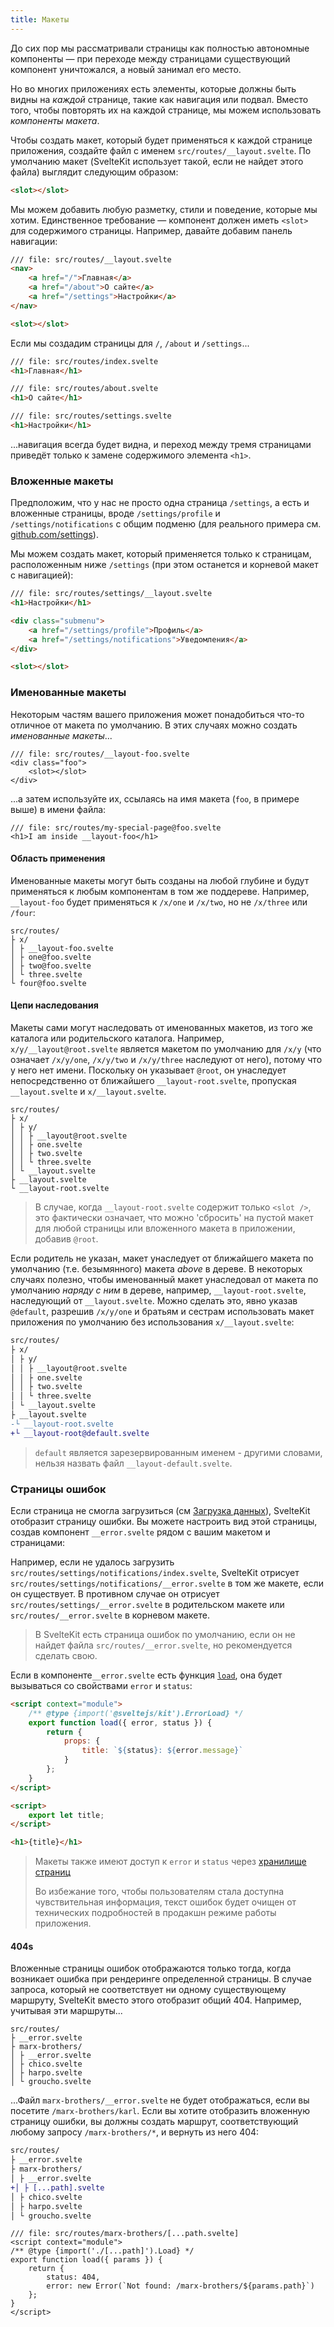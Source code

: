 ```yaml
---
title: Макеты
---
```


До сих пор мы рассматривали страницы как полностью автономные компоненты — при переходе между страницами существующий компонент уничтожался, а новый занимал его место.

Но во многих приложениях есть элементы, которые должны быть видны на _каждой_ странице, такие как навигация или подвал. Вместо того, чтобы повторять их на каждой странице, мы можем использовать _компоненты макета_.

Чтобы создать макет, который будет применяться к каждой странице приложения, создайте файл с именем `src/routes/__layout.svelte`. По умолчанию макет (SvelteKit использует такой, если не найдет этого файла) выглядит следующим образом:

```html
<slot></slot>
```

Мы можем добавить любую разметку, стили и поведение, которые мы хотим. Единственное требование — компонент должен иметь `<slot>` для содержимого страницы.  Например, давайте добавим панель навигации:

```html
/// file: src/routes/__layout.svelte
<nav>
	<a href="/">Главная</a>
	<a href="/about">О сайте</a>
	<a href="/settings">Настройки</a>
</nav>

<slot></slot>
```

Если мы создадим страницы для `/`, `/about` и `/settings`...

```html
/// file: src/routes/index.svelte
<h1>Главная</h1>
```

```html
/// file: src/routes/about.svelte
<h1>О сайте</h1>
```

```html
/// file: src/routes/settings.svelte
<h1>Настройки</h1>
```

...навигация всегда будет видна, и переход между тремя страницами приведёт только к замене содержимого элемента `<h1>`.

### Вложенные макеты

Предположим, что у нас не просто одна страница `/settings`, а есть и вложенные страницы, вроде `/settings/profile` и `/settings/notifications` с общим подменю (для реального примера см. [github.com/settings](https://github.com/settings)).

Мы можем создать макет, который применяется только к страницам, расположенным ниже `/settings` (при этом останется и корневой макет с навигацией):

```html
/// file: src/routes/settings/__layout.svelte
<h1>Настройки</h1>

<div class="submenu">
	<a href="/settings/profile">Профиль</a>
	<a href="/settings/notifications">Уведомления</a>
</div>

<slot></slot>
```

### Именованные макеты

Некоторым частям вашего приложения может понадобиться что-то отличное от макета по умолчанию. В этих случаях можно создать _именованные макеты_...

```svelte
/// file: src/routes/__layout-foo.svelte
<div class="foo">
	<slot></slot>
</div>
```

...а затем используйте их, ссылаясь на имя макета (`foo`, в примере выше) в имени файла:

```svelte
/// file: src/routes/my-special-page@foo.svelte
<h1>I am inside __layout-foo</h1>
```

#### Область применения

Именованные макеты могут быть созданы на любой глубине и будут применяться к любым компонентам в том же поддереве. Например, `__layout-foo` будет применяться к `/x/one` и `/x/two`, но не `/x/three` или `/four`:

```
src/routes/
├ x/
│ ├ __layout-foo.svelte
│ ├ one@foo.svelte
│ ├ two@foo.svelte
│ └ three.svelte
└ four@foo.svelte
```

#### Цепи наследования

Макеты сами могут наследовать от именованных макетов, из того же каталога или родительского каталога. Например, `x/y/__layout@root.svelte` является макетом по умолчанию для `/x/y` (что означает `/x/y/one`, `/x/y/two` и `/x/y/three` наследуют от него), потому что у него нет имени. Поскольку он указывает `@root`, он унаследует непосредственно от ближайшего `__layout-root.svelte`, пропуская `__layout.svelte` и `x/__layout.svelte`.

```
src/routes/
├ x/
│ ├ y/
│ │ ├ __layout@root.svelte
│ │ ├ one.svelte
│ │ ├ two.svelte
│ │ └ three.svelte
│ └ __layout.svelte
├ __layout.svelte
└ __layout-root.svelte
```

> В случае, когда `__layout-root.svelte` содержит только `<slot />`, это фактически означает, что можно 'сбросить' на пустой макет для любой страницы или вложенного макета в приложении, добавив `@root`.

Если родитель не указан, макет унаследует от ближайшего макета по умолчанию (т.е. безымянного) макета _above_ в дереве. В некоторых случаях полезно, чтобы именованный макет унаследовал от макета по умолчанию _наряду с ним_ в дереве, например, `__layout-root.svelte`, наследующий от `__layout.svelte`. Можно сделать это, явно указав `@default`, разрешив `/x/y/one` и братьям и сестрам использовать макет приложения по умолчанию без использования `x/__layout.svelte`:

```diff
src/routes/
├ x/
│ ├ y/
│ │ ├ __layout@root.svelte
│ │ ├ one.svelte
│ │ ├ two.svelte
│ │ └ three.svelte
│ └ __layout.svelte
├ __layout.svelte
-└ __layout-root.svelte
+└ __layout-root@default.svelte
```

> `default` является зарезервированным именем - другими словами, нельзя назвать файл `__layout-default.svelte`.


### Страницы ошибок

Если страница не смогла загрузиться (см [Загрузка данных](#zagruzka-dannyh)), SvelteKit отобразит страницу ошибки. Вы можете настроить вид этой страницы, создав компонент `__error.svelte` рядом с вашим макетом и страницами:

Например, если не удалось загрузить `src/routes/settings/notifications/index.svelte`, SvelteKit отрисует `src/routes/settings/notifications/__error.svelte` в том же макете, если он существует. В противном случае он отрисует `src/routes/settings/__error.svelte` в родительском макете или `src/routes/__error.svelte` в корневом макете.

> В SvelteKit есть страница ошибок по умолчанию, если он не найдет файла `src/routes/__error.svelte`, но рекомендуется сделать свою.

Если в компоненте`__error.svelte` есть функция [`load`](#zagruzka-dannyh), она будет вызываться со свойствами `error` и `status`:

```html
<script context="module">
	/** @type {import('@sveltejs/kit').ErrorLoad} */
	export function load({ error, status }) {
		return {
			props: {
				title: `${status}: ${error.message}`
			}
		};
	}
</script>

<script>
	export let title;
</script>

<h1>{title}</h1>
```

> Макеты также имеют доступ к `error` и `status` через [хранилище страниц](#moduli-$app-stores)
>
> Во избежание того, чтобы пользователям стала доступна чувствительная информация, текст ошибок будет очищен от технических подробностей в продакшн режиме работы приложения.


#### 404s

Вложенные страницы ошибок отображаются только тогда, когда возникает ошибка при рендеринге определенной страницы. В случае запроса, который не соответствует ни одному существующему маршруту, SvelteKit вместо этого отобразит общий 404. Например, учитывая эти маршруты...

```
src/routes/
├ __error.svelte
├ marx-brothers/
│ ├ __error.svelte
│ ├ chico.svelte
│ ├ harpo.svelte
│ └ groucho.svelte
```

...Файл `marx-brothers/__error.svelte` не будет отображаться, если вы посетите `/marx-brothers/karl`. Если вы хотите отобразить вложенную страницу ошибки, вы должны создать маршрут, соответствующий любому запросу `/marx-brothers/*`, и вернуть из него 404:

```diff
src/routes/
├ __error.svelte
├ marx-brothers/
│ ├ __error.svelte
+│ ├ [...path].svelte
│ ├ chico.svelte
│ ├ harpo.svelte
│ └ groucho.svelte
```

```svelte
/// file: src/routes/marx-brothers/[...path.svelte]
<script context="module">
/** @type {import('./[...path]').Load} */
export function load({ params }) {
	return {
		status: 404,
		error: new Error(`Not found: /marx-brothers/${params.path}`)
	};
}
</script>
```
